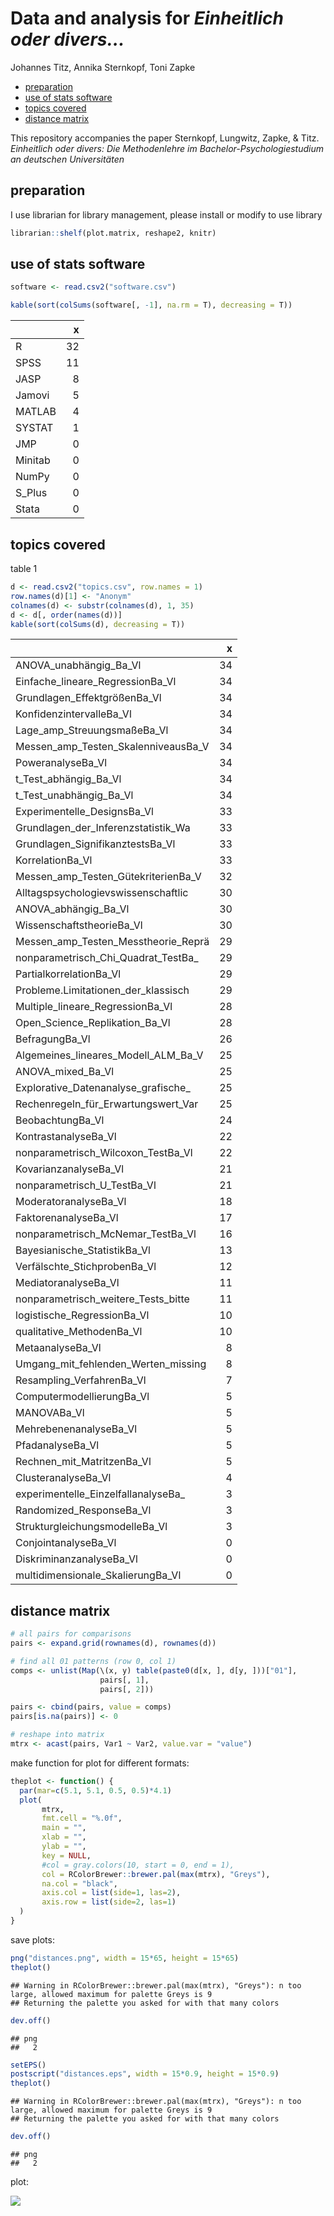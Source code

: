 Data and analysis for *Einheitlich oder divers…*
================
Johannes Titz, Annika Sternkopf, Toni Zapke

- [preparation](#preparation)
- [use of stats software](#use-of-stats-software)
- [topics covered](#topics-covered)
- [distance matrix](#distance-matrix)

This repository accompanies the paper Sternkopf, Lungwitz, Zapke, &
Titz. *Einheitlich oder divers: Die Methodenlehre im
Bachelor-Psychologiestudium an deutschen Universitäten*

## preparation

I use librarian for library management, please install or modify to use
library

``` r
librarian::shelf(plot.matrix, reshape2, knitr)
```

## use of stats software

``` r
software <- read.csv2("software.csv")

kable(sort(colSums(software[, -1], na.rm = T), decreasing = T))
```

|         |   x |
|:--------|----:|
| R       |  32 |
| SPSS    |  11 |
| JASP    |   8 |
| Jamovi  |   5 |
| MATLAB  |   4 |
| SYSTAT  |   1 |
| JMP     |   0 |
| Minitab |   0 |
| NumPy   |   0 |
| S_Plus  |   0 |
| Stata   |   0 |

## topics covered

table 1

``` r
d <- read.csv2("topics.csv", row.names = 1)
row.names(d)[1] <- "Anonym"
colnames(d) <- substr(colnames(d), 1, 35)
d <- d[, order(names(d))]
kable(sort(colSums(d), decreasing = T))
```

|                                      |   x |
|:-------------------------------------|----:|
| ANOVA_unabhängig_Ba_Vl               |  34 |
| Einfache_lineare_RegressionBa_Vl     |  34 |
| Grundlagen_EffektgrößenBa_Vl         |  34 |
| KonfidenzintervalleBa_Vl             |  34 |
| Lage_amp_StreuungsmaßeBa_Vl          |  34 |
| Messen_amp_Testen_SkalenniveausBa_V  |  34 |
| PoweranalyseBa_Vl                    |  34 |
| t_Test_abhängig_Ba_Vl                |  34 |
| t_Test_unabhängig_Ba_Vl              |  34 |
| Experimentelle_DesignsBa_Vl          |  33 |
| Grundlagen_der_Inferenzstatistik_Wa  |  33 |
| Grundlagen_SignifikanztestsBa_Vl     |  33 |
| KorrelationBa_Vl                     |  33 |
| Messen_amp_Testen_GütekriterienBa_V  |  32 |
| Alltagspsychologievswissenschaftlic  |  30 |
| ANOVA_abhängig_Ba_Vl                 |  30 |
| WissenschaftstheorieBa_Vl            |  30 |
| Messen_amp_Testen_Messtheorie_Reprä  |  29 |
| nonparametrisch_Chi_Quadrat_TestBa\_ |  29 |
| PartialkorrelationBa_Vl              |  29 |
| Probleme.Limitationen_der_klassisch  |  29 |
| Multiple_lineare_RegressionBa_Vl     |  28 |
| Open_Science_Replikation_Ba_Vl       |  28 |
| BefragungBa_Vl                       |  26 |
| Algemeines_lineares_Modell_ALM_Ba_V  |  25 |
| ANOVA_mixed_Ba_Vl                    |  25 |
| Explorative_Datenanalyse_grafische\_ |  25 |
| Rechenregeln_für_Erwartungswert_Var  |  25 |
| BeobachtungBa_Vl                     |  24 |
| KontrastanalyseBa_Vl                 |  22 |
| nonparametrisch_Wilcoxon_TestBa_Vl   |  22 |
| KovarianzanalyseBa_Vl                |  21 |
| nonparametrisch_U_TestBa_Vl          |  21 |
| ModeratoranalyseBa_Vl                |  18 |
| FaktorenanalyseBa_Vl                 |  17 |
| nonparametrisch_McNemar_TestBa_Vl    |  16 |
| Bayesianische_StatistikBa_Vl         |  13 |
| Verfälschte_StichprobenBa_Vl         |  12 |
| MediatoranalyseBa_Vl                 |  11 |
| nonparametrisch_weitere_Tests_bitte  |  11 |
| logistische_RegressionBa_Vl          |  10 |
| qualitative_MethodenBa_Vl            |  10 |
| MetaanalyseBa_Vl                     |   8 |
| Umgang_mit_fehlenden_Werten_missing  |   8 |
| Resampling_VerfahrenBa_Vl            |   7 |
| ComputermodellierungBa_Vl            |   5 |
| MANOVABa_Vl                          |   5 |
| MehrebenenanalyseBa_Vl               |   5 |
| PfadanalyseBa_Vl                     |   5 |
| Rechnen_mit_MatritzenBa_Vl           |   5 |
| ClusteranalyseBa_Vl                  |   4 |
| experimentelle_EinzelfallanalyseBa\_ |   3 |
| Randomized_ResponseBa_Vl             |   3 |
| StrukturgleichungsmodelleBa_Vl       |   3 |
| ConjointanalyseBa_Vl                 |   0 |
| DiskriminanzanalyseBa_Vl             |   0 |
| multidimensionale_SkalierungBa_Vl    |   0 |

## distance matrix

``` r
# all pairs for comparisons
pairs <- expand.grid(rownames(d), rownames(d))

# find all 01 patterns (row 0, col 1)
comps <- unlist(Map(\(x, y) table(paste0(d[x, ], d[y, ]))["01"],
                    pairs[, 1],
                    pairs[, 2]))

pairs <- cbind(pairs, value = comps)
pairs[is.na(pairs)] <- 0

# reshape into matrix
mtrx <- acast(pairs, Var1 ~ Var2, value.var = "value")
```

make function for plot for different formats:

``` r
theplot <- function() {
  par(mar=c(5.1, 5.1, 0.5, 0.5)*4.1)
  plot(
       mtrx,
       fmt.cell = "%.0f",
       main = "",
       xlab = "",
       ylab = "",
       key = NULL,
       #col = gray.colors(10, start = 0, end = 1),
       col = RColorBrewer::brewer.pal(max(mtrx), "Greys"),
       na.col = "black",
       axis.col = list(side=1, las=2),
       axis.row = list(side=2, las=1)
  )
}
```

save plots:

``` r
png("distances.png", width = 15*65, height = 15*65)
theplot()
```

    ## Warning in RColorBrewer::brewer.pal(max(mtrx), "Greys"): n too large, allowed maximum for palette Greys is 9
    ## Returning the palette you asked for with that many colors

``` r
dev.off()
```

    ## png 
    ##   2

``` r
setEPS()
postscript("distances.eps", width = 15*0.9, height = 15*0.9)
theplot()
```

    ## Warning in RColorBrewer::brewer.pal(max(mtrx), "Greys"): n too large, allowed maximum for palette Greys is 9
    ## Returning the palette you asked for with that many colors

``` r
dev.off()
```

    ## png 
    ##   2

plot:

![](distances.png)
